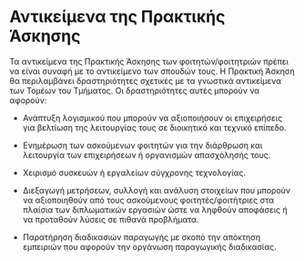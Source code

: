 # Αντικείμενα της Πρακτικής Άσκησης

Τα αντικείμενα της Πρακτικής Άσκησης των φοιτητών/φοιτητριών πρέπει να είναι
συναφή με το αντικείμενο των σπουδών τους. Η Πρακτική Άσκηση θα περιλαμβάνει
δραστηριότητες σχετικές με τα γνωστικά αντικείμενα των Τομέων του Τμήματος. Οι
δραστηριότητες αυτές μπορούν να αφορούν:

* Ανάπτυξη λογισμικού που μπορούν να αξιοποιήσουν οι επιχειρήσεις για
βελτίωση της λειτουργίας τους σε διοικητικό και τεχνικό επίπεδο.

* Ενημέρωση των ασκούμενων φοιτητών για την διάρθρωση και λειτουργία των
επιχειρήσεων ή οργανισμών απασχόλησής τους.

* Χειρισμό συσκευών ή εργαλείων σύγχρονης τεχνολογίας.

* Διεξαγωγή μετρήσεων, συλλογή και ανάλυση στοιχείων που μπορούν να
αξιοποιηθούν από τους ασκούμενους φοιτητές/φοιτήτριες στα πλαίσια των
διπλωματικών εργασιών ώστε να ληφθούν αποφάσεις ή να προταθούν λύσεις σε
πιθανά προβλήματα.

* Παρατήρηση διαδικασιών παραγωγής με σκοπό την απόκτηση εμπειριών που
αφορούν την οργάνωση παραγωγικής διαδικασίας.

